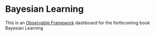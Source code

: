 # Bayesian Learning

This is an [Observable Framework](https://observablehq.com/framework) dashboard for the forthcoming book Bayesian Learning